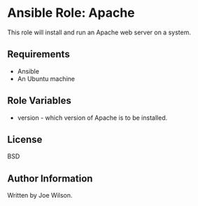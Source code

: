 Ansible Role: Apache
=========

This role will install and run an Apache web server on a system.

Requirements
------------

- Ansible
- An Ubuntu machine

Role Variables
--------------

- version - which version of Apache is to be installed.

License
-------

BSD

Author Information
------------------

Written by Joe Wilson.
